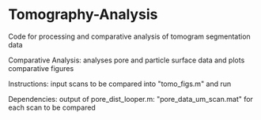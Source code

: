 # Tomography-Analysis
Code for processing and comparative analysis of tomogram segmentation data

Comparative Analysis: analyses pore and particle surface data and plots comparative figures

Instructions: input scans to be compared into "tomo_figs.m" and run

Dependencies: output of pore_dist_looper.m: "pore_data_um_scan.mat" for each scan to be compared
